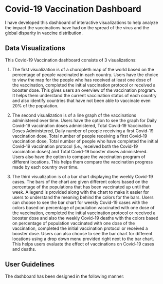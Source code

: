 # Covid-19 Vaccination Dashboard

I have developed this dashboard of interactive visualizations to help analyze the impact the vaccinations have had
on the spread of the virus and the global disparity in vaccine distribution.

## Data Visualizations
This Covid-19 Vaccination dashboard consists of 3 visualizations:

1. The first visualization is of a choropleth map of the world based on the percentage of people vaccinated in each country. Users have the choice to view the map for the people who has received at least one dose of the vaccination, completed the initial vaccination protocol or received a booster dose. This gives users an overview of the vaccination program. It helps them understand the current vaccination status of each country and also identify countries that have not been able to vaccinate even 20% of the population.

2. The second visualization is of a line graph of the vaccinations administered over time. Users have the option to see the graph for Daily Covid-19 vaccination doses administered, Total Covid-19 Vaccination Doses Administered, Daily number of people receiving a first Covid-19 vaccination dose, Total number of people receiving a first Covid-19 vaccination dose, Total number of people who have completed the initial Covid-19 vaccination protocol (i.e., received both the Covid-19 vaccination doses) and Total Covid-19 booster
doses administered. Users also have the option to compare the vaccination program of different locations. This helps them compare the vaccination progress made by each country over time.

3. The third visualization is of a bar chart displaying the weekly Covid-19 cases. The bars of the chart are given different colors based on the percentage of the populations that has been vaccinated up until that week. A legend is provided along with the chart to make it easier for users to understand the meaning behind the colors for the bars. Users can choose to see the bar chart for weekly Covid-19 cases with the colors based on percentage of population vaccinated with one dose of the vaccination, completed the initial vaccination protocol or received a booster dose and also the weekly Covid-19 deaths with the colors based on percentage of population vaccinated with one dose of the vaccination, completed the initial vaccination protocol or received a booster dose. Users can also choose to see the bar chart for different locations using a drop down menu provided right next to the bar chart. This helps users evaluate the effect of vaccinations on Covid-19 cases and deaths.

## User Guidelines

The dashboard has been designed in the following manner:
